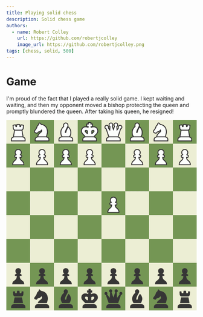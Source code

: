 ```yaml
---
title: Playing solid chess
description: Solid chess game
authors:
  - name: Robert Colley
    url: https://github.com/robertjcolley
    image_url: https://github.com/robertjcolley.png
tags: [chess, solid, 500]
---
```


# Game

I'm proud of the fact that I played a really solid game. I kept waiting and waiting, and then my opponent moved a bishop protecting the queen and promptly blundered the queen. After taking his queen, he resigned!

![solid game](/img/chess/2022-03-31-solid-game/board.gif)
